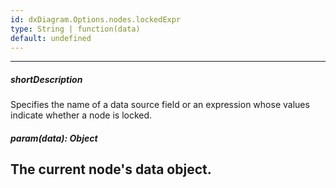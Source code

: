 ```yaml
---
id: dxDiagram.Options.nodes.lockedExpr
type: String | function(data)
default: undefined
---
```

---
##### shortDescription
Specifies the name of a data source field or an expression whose values indicate whether a node is locked.

##### param(data): Object
The current node's data object.
---
